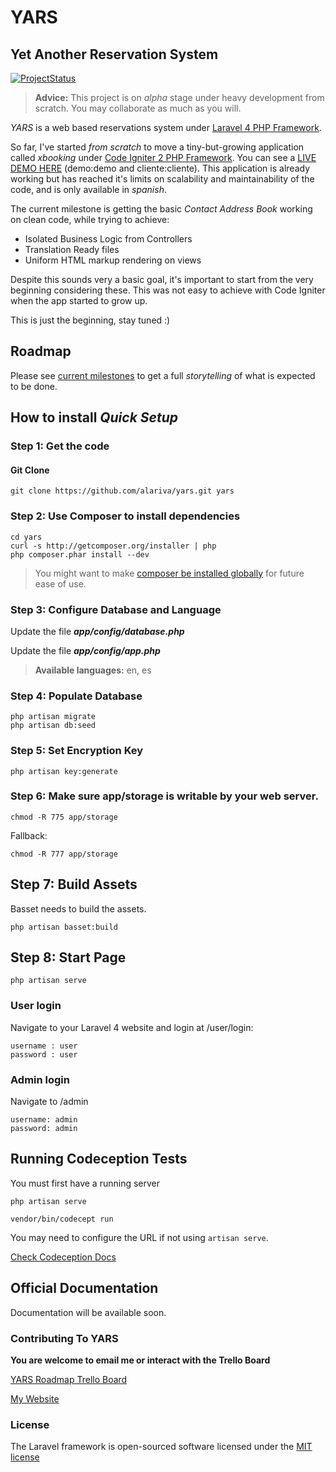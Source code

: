 # YARS
## Yet Another Reservation System

[![ProjectStatus](http://stillmaintained.com/alariva/yars.png)](http://stillmaintained.com/alariva/yars)

> **Advice:** This project is on *alpha* stage under heavy development from scratch. You may collaborate as much as you will.

*YARS* is a web based reservations system under [Laravel 4 PHP Framework](http://github.com/laravel/framework).

So far, I've started *from scratch* to move a tiny-but-growing application called *xbooking* under [Code Igniter 2 PHP Framework](http://ellislab.com/codeigniter). You can see a [LIVE DEMO HERE](https://xbooking.com.ar/demo/) (demo:demo and cliente:cliente). This application is already working but has reached it's limits on scalability and maintainability of the code, and is only available in *spanish*.

The current milestone is getting the basic *Contact Address Book* working on clean code, while trying to achieve:

 - Isolated Business Logic from Controllers
 - Translation Ready files
 - Uniform HTML markup rendering on views

Despite this sounds very a basic goal, it's important to start from the very beginning considering these. This was not easy to achieve with Code Igniter when the app started to grow up.

This is just the beginning, stay tuned :)

## Roadmap

Please see [current milestones](https://github.com/alariva/yars/issues/milestones) to get a full *storytelling* of what is expected to be done.

## How to install *Quick Setup*
### Step 1: Get the code
#### Git Clone

    git clone https://github.com/alariva/yars.git yars

### Step 2: Use Composer to install dependencies

    cd yars
    curl -s http://getcomposer.org/installer | php
    php composer.phar install --dev

> You might want to make [composer be installed globally](http://andrewelkins.com/programming/php/setting-up-composer-globally-for-laravel-4/) for future ease of use.

### Step 3: Configure Database and Language

Update the file ***app/config/database.php***

Update the file ***app/config/app.php***

> **Available languages:** en, es

### Step 4: Populate Database

    php artisan migrate
    php artisan db:seed

### Step 5: Set Encryption Key

    php artisan key:generate

### Step 6: Make sure app/storage is writable by your web server.

    chmod -R 775 app/storage

Fallback:

    chmod -R 777 app/storage

## Step 7: Build Assets

Basset needs to build the assets.

    php artisan basset:build

## Step 8: Start Page

    php artisan serve

### User login

Navigate to your Laravel 4 website and login at /user/login:

    username : user
    password : user

### Admin login

Navigate to /admin

    username: admin
    password: admin

## Running Codeception Tests

You must first have a running server

    php artisan serve

    vendor/bin/codecept run

You may need to configure the URL if not using ``artisan serve``.

[Check Codeception Docs](http://codeception.com/docs/modules/Laravel4)

## Official Documentation

Documentation will be available soon.

### Contributing To YARS

**You are welcome to email me or interact with the Trello Board**

[YARS Roadmap Trello Board](https://trello.com/board/yars-yet-another-reservation-system/51ad53d426ed73393e0001f1)

[My Website](http://alariva.com/en/)

### License

The Laravel framework is open-sourced software licensed under the [MIT license](http://opensource.org/licenses/MIT)
